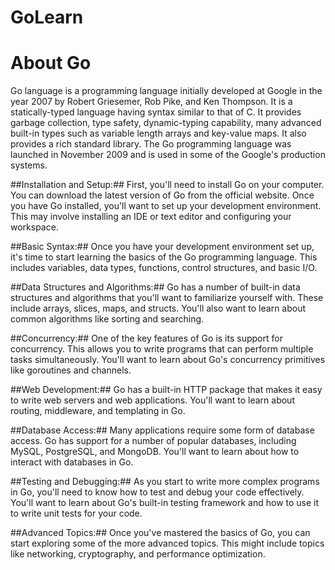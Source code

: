 # GoLearn
# About Go
Go language is a programming language initially developed at Google in the year 2007 by Robert Griesemer, Rob Pike, and Ken Thompson. It is a statically-typed language having syntax similar to that of C. It provides garbage collection, type safety, dynamic-typing capability, many advanced built-in types such as variable length arrays and key-value maps. It also provides a rich standard library. The Go programming language was launched in November 2009 and is used in some of the Google's production systems.

##Installation and Setup:## First, you'll need to install Go on your computer. You can download the latest version of Go from the official website. Once you have Go installed, you'll want to set up your development environment. This may involve installing an IDE or text editor and configuring your workspace.

##Basic Syntax:## Once you have your development environment set up, it's time to start learning the basics of the Go programming language. This includes variables, data types, functions, control structures, and basic I/O.

##Data Structures and Algorithms:## Go has a number of built-in data structures and algorithms that you'll want to familiarize yourself with. These include arrays, slices, maps, and structs. You'll also want to learn about common algorithms like sorting and searching.

##Concurrency:## One of the key features of Go is its support for concurrency. This allows you to write programs that can perform multiple tasks simultaneously. You'll want to learn about Go's concurrency primitives like goroutines and channels.

##Web Development:## Go has a built-in HTTP package that makes it easy to write web servers and web applications. You'll want to learn about routing, middleware, and templating in Go.

##Database Access:## Many applications require some form of database access. Go has support for a number of popular databases, including MySQL, PostgreSQL, and MongoDB. You'll want to learn about how to interact with databases in Go.

##Testing and Debugging:## As you start to write more complex programs in Go, you'll need to know how to test and debug your code effectively. You'll want to learn about Go's built-in testing framework and how to use it to write unit tests for your code.

##Advanced Topics:## Once you've mastered the basics of Go, you can start exploring some of the more advanced topics. This might include topics like networking, cryptography, and performance optimization.